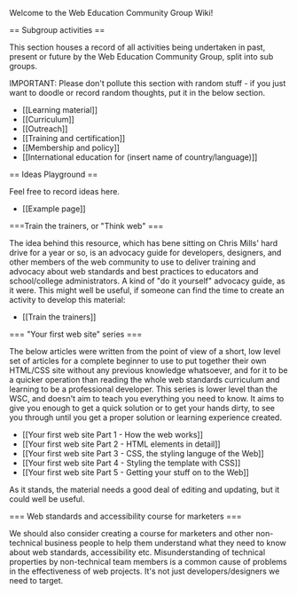 Welcome to the Web Education Community Group Wiki!

== Subgroup activities ==

This section houses a record of all activities being undertaken in past, present or future by the Web Education Community Group, split into sub groups.

IMPORTANT: Please don't pollute this section with random stuff - if you just want to doodle or record random thoughts, put it in the below section.

* [[Learning material]]
* [[Curriculum]]
* [[Outreach]]
* [[Training and certification]]
* [[Membership and policy]]
* [[International education for (insert name of country/language)]]

== Ideas Playground ==

Feel free to record ideas here.

* [[Example page]]

===Train the trainers, or "Think web" ===

The idea behind this resource, which has bene sitting on Chris Mills' hard drive for a year or so, is an advocacy guide for developers, designers, and other members of the web community to use to deliver training and advocacy about web standards and best practices to educators and school/college administrators. A kind of "do it yourself" advocacy guide, as it were. This might well be useful, if someone can find the time to create an activity to develop this material:

* [[Train the trainers]]

=== "Your first web site"  series ===

The below articles were written from the point of view of a short, low level set of articles for a complete beginner to use to put together their own HTML/CSS site without any previous knowledge whatsoever, and for it to be a quicker operation than reading the whole web standards curriculum and learning to be a professional developer. This series is lower level than the WSC, and doesn't aim to teach you everything you need to know. It aims to give you enough to get a quick solution or to get your hands dirty, to see you through until you get a proper solution or learning experience created.

* [[Your first web site Part 1 - How the web works]]
* [[Your first web site Part 2 - HTML elements in detail]]
* [[Your first web site Part 3 - CSS, the styling languge of the Web]]
* [[Your first web site Part 4 - Styling the template with CSS]]
* [[Your first web site Part 5 - Getting your stuff on to the Web]]

As it stands, the material needs a good deal of editing and updating, but it could well be useful.

=== Web standards and accessibility course for marketers ===

We should also consider creating a course for marketers and other non-technical business people to help them understand what they need to know about web standards, accessibility etc. Misunderstanding of technical properties by non-technical team members is a common cause of problems in the effectiveness of web projects. It's not just developers/designers we need to target.